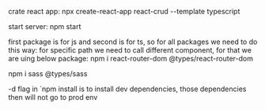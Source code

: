 crate react app: 
npx create-react-app react-crud --template typescript

start server:
npm start

first package is for js and second is for ts, so for all packages we need to do this way:
for specific path we need to call different component, for that we are uing below package:
npm i react-router-dom  @types/react-router-dom

npm i sass @types/sass

-d flag in `npm install is to install dev dependencies, those dependencies then will not go to prod env

